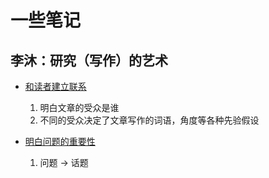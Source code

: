 # 一些笔记

## 李沐：研究（写作）的艺术

- [和读者建立联系](https://www.bilibili.com/video/BV1hY411T7vy/?spm_id_from=333.999.0.0&vd_source=b673e9acd48736e02dcf26896422e2f9)

  1. 明白文章的受众是谁
  2. 不同的受众决定了文章写作的词语，角度等各种先验假设

- [明白问题的重要性](https://www.bilibili.com/video/BV11S4y1v7S2/?spm_id_from=333.788&vd_source=b673e9acd48736e02dcf26896422e2f9)
  1. 问题 -> 话题
